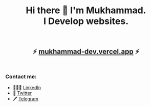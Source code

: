 <h1 align="center">
Hi there 👋 I'm Mukhammad.<br>I Develop websites.
  <br><br>
</h1>

<h2 align="center">
  ⚡ <a href="https://mukhammad-dev.vercel.app" target="_blank">mukhammad-dev.vercel.app</a> ⚡
  <br><br>
</h2>

### Contact me:

- 👨🏻‍💼 [LinkedIn](https://www.linkedin.com/in/mukhammad-shonazarov-68878325a/)
- 🐓 [Twitter](https://twitter.com/MukhammadDev)
- 🖊 [Telegram](https://t.me/mukhammadDev)
